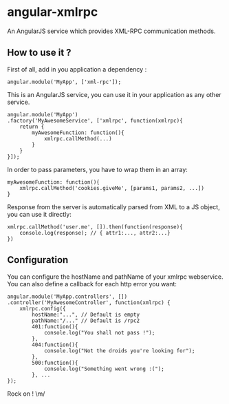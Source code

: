 angular-xmlrpc
==============

An AngularJS service which provides XML-RPC communication methods.

How to use it ?
---------------

First of all, add in you application a dependency :

    angular.module('MyApp', ['xml-rpc']);

This is an AngularJS service, you can use it in your application as any other service.

    angular.module('MyApp')
    .factory('MyAwesomeService', ['xmlrpc', function(xmlrpc){
        return {
            myAwesomeFunction: function(){
                xmlrpc.callMethod(...)
            }
        }
    }]);

In order to pass parameters, you have to wrap them in an array:

    myAwesomeFunction: function(){
        xmlrpc.callMethod('cookies.giveMe', [params1, params2, ...])
    }

Response from the server is automatically parsed from XML to a JS object, you can use it directly:

    xmlrpc.callMethod('user.me', []).then(function(response){
        console.log(response); // { attr1:..., attr2:...}
    })

Configuration
-------------

You can configure the hostName and pathName of your xmlrpc webservice. You can also define a callback for each http error you want:

    angular.module('MyApp.controllers', [])
    .controller('MyAwesomeController', function(xmlrpc) {
        xmlrpc.config({
            hostName:"...", // Default is empty
            pathName:"/..." // Default is /rpc2
            401:function(){
                console.log("You shall not pass !");
            },
            404:function(){
                console.log("Not the droids you're looking for");
            },
            500:function(){
                console.log("Something went wrong :(");
            }, ...
    });

Rock on ! \m/
